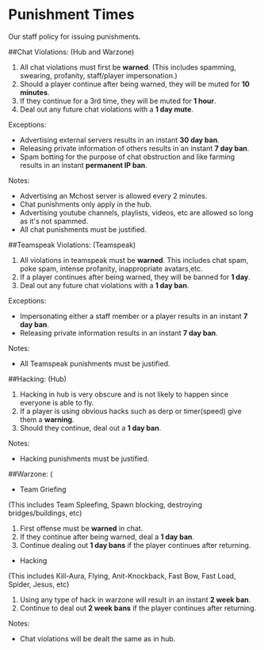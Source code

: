 # Punishment Times
Our staff policy for issuing punishments. 

##Chat Violations: (Hub and Warzone)

1. All chat violations must first be **warned**. (This includes spamming, swearing, profanity, staff/player impersonation.)
2. Should a player continue after being warned, they will be muted for **10 minutes**.
3. If they continue for a 3rd time, they will be muted for **1 hour**.
4. Deal out any future chat violations with a **1 day mute**.

Exceptions:
- Advertising external servers results in an instant **30 day ban**.
- Releasing private information of others results in an instant **7 day ban**.
- Spam botting for the purpose of chat obstruction and like farming results in an instant **permanent IP ban**.

Notes: 
- Advertising an Mchost server is allowed every 2 minutes.
- Chat punishments only apply in the hub.
- Advertising youtube channels, playlists, videos, etc are allowed so long as it's not spammed.
- All chat punishments must be justified.

##Teamspeak Violations: (Teamspeak)

1. All violations in teamspeak must be **warned**. This includes chat spam, poke spam, intense profanity, inappropriate avatars,etc.
2. If a player continues after being warned, they will be banned for **1 day**.
3. Deal out any future chat violations with a **1 day ban**.

Exceptions:
- Impersonating either a staff member or a player results in an instant **7 day ban**.
- Releasing private information results in an instant **7 day ban**.

Notes:
- All Teamspeak punishments must be justified.

##Hacking: (Hub)

1. Hacking in hub is very obscure and is not likely to happen since everyone is able to fly. 
2. If a player is using obvious hacks such as derp or timer(speed) give them a **warning**.
3. Should they continue, deal out a **1 day ban**.

Notes:
- Hacking punishments must be justified.

##Warzone: (

- Team Griefing

(This includes Team Spleefing, Spawn blocking, destroying bridges/buildings, etc)
1. First offense must be **warned** in chat.
2. If they continue after being warned, deal a **1 day ban**.
3. Continue dealing out **1 day bans** if the player continues after returning.

- Hacking

(This includes Kill-Aura, Flying, Anit-Knockback, Fast Bow, Fast Load, Spider, Jesus, etc)
1. Using any type of hack in warzone will result in an instant **2 week ban**.
2. Continue to deal out **2 week bans** if the player continues after returning.

Notes: 
- Chat violations will be dealt the same as in hub.
